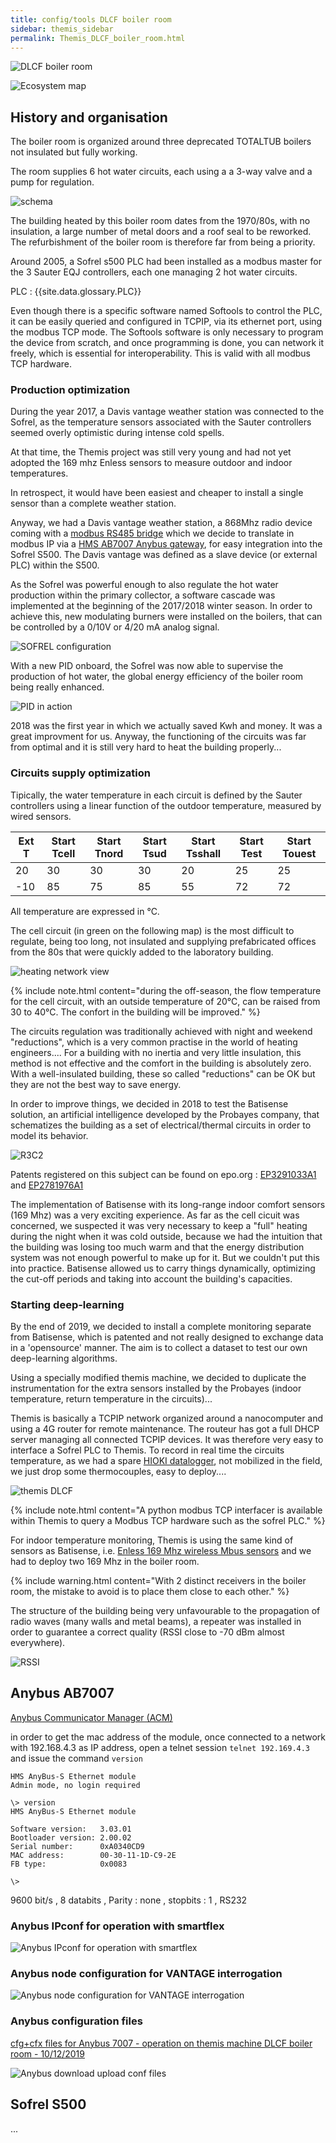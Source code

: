 ```yaml
---
title: config/tools DLCF boiler room
sidebar: themis_sidebar
permalink: Themis_DLCF_boiler_room.html
---
```


![DLCF boiler room](DLCF_boiler_room.jpg)

![Ecosystem map](ecosysteme_DLCF_boiler_room.jpg)

## History and organisation

The boiler room is organized around three deprecated TOTALTUB boilers not insulated but fully working.

The room supplies 6 hot water circuits, each using a a 3-way valve and a pump for regulation.

![schema](sch_BR_DLCF.svg)

The building heated by this boiler room dates from the 1970/80s, with no insulation, a large number of metal doors and a roof seal to be reworked. The refurbishment of the boiler room is therefore far from being a priority.

Around 2005, a Sofrel s500 PLC had been installed as a modbus master for the 3 Sauter EQJ controllers, each one managing 2 hot water circuits.

PLC : {{site.data.glossary.PLC}}

Even though there is a specific software named Softools to control the PLC, it can be easily queried and configured in TCPIP, via its ethernet port, using the modbus TCP mode. 
The Softools software is only necessary to program the device from scratch, and once programming is done, you can network it freely, which is essential for interoperability. 
This is valid with all modbus TCP hardware.

### Production optimization

During the year 2017, a Davis vantage weather station was connected to the Sofrel, as the temperature sensors associated with the Sauter controllers seemed overly optimistic during intense cold spells.

At that time, the Themis project was still very young and had not yet adopted the 169 mhz Enless sensors to measure outdoor and indoor temperatures.

In retrospect, it would have been easiest and cheaper to install a single sensor than a complete weather station.

Anyway, we had a Davis vantage weather station, a 868Mhz radio device coming with a [modbus RS485 bridge](manuel_6537_F_ver10ct.pdf) which we decide to translate 
in modbus IP via a [HMS AB7007 Anybus gateway](https://www.anybus.com/fr/support/file-doc-downloads/communicator-specific/?ordercode=AB7007), for easy integration into the Sofrel S500. The Davis vantage was defined as a slave device (or external PLC) within the S500.

As the Sofrel was powerful enough to also regulate the hot water production within the primary collector, a software cascade was implemented at the beginning of the 2017/2018 winter season.
In order to achieve this, new modulating burners were installed on the boilers, that can be controlled by a 0/10V or 4/20 mA analog signal.

![SOFREL configuration](SOFREL_confc.svg)

With a new PID onboard, the Sofrel was now able to supervise the production of hot water, the global energy efficiency of the boiler room being really enhanced.

![PID in action](PID_heat_production.png)

2018 was the first year in which we actually saved Kwh and money. It was a great improvment for us.
Anyway, the functioning of the circuits was far from optimal and it is still very hard to heat the building properly...


### Circuits supply optimization

Tipically, the water temperature in each circuit is defined by the Sauter controllers using a linear function of the outdoor temperature, measured by wired sensors.

Ext T	|Start Tcell|	Start Tnord	|Start Tsud|	Start Tsshall|Start Test|Start Touest
--|--|--|--|--|--|--
20|30|30|30|20|25|25
-10|85|75|85|55|72|72

All temperature are expressed in °C.

The cell circuit (in green on the following map) is the most difficult to regulate, being too long, not insulated and supplying prefabricated offices from the 80s that were quickly added to the laboratory building.

![heating network view](heating_network_DLCFd.png)

{% include note.html content="during the off-season, the flow temperature for the cell circuit, with an outside temperature of 20°C, can be raised from 30 to 40°C. The confort in the building will be improved." %}

The circuits regulation was traditionally achieved with night and weekend "reductions", which is a very common practise in the world of heating engineers.... For a building with no inertia and very little insulation, this method is not effective and the comfort in the building is absolutely zero. With a well-insulated building, these so called "reductions" can be OK but they are not the best way to save energy.

In order to improve things, we decided in 2018 to test the Batisense solution, an artificial intelligence developed by the Probayes company, that schematizes the building as a set of electrical/thermal circuits in order to model its behavior. 

![R3C2](R3C2_modelb.svg)

Patents registered on this subject can be found on epo.org :
[EP3291033A1](https://worldwide.espacenet.com/patent/search/family/057209577/publication/EP3291033A1)
 and 
[EP2781976A1](https://worldwide.espacenet.com/patent/search/family/048656084/publication/EP2781976A1)

The implementation of Batisense with its long-range indoor comfort sensors (169 Mhz) was a very exciting experience. As far as the cell cicuit was concerned, we suspected it was very necessary to keep a "full" heating during the night when it was cold outside, because we had the intuition that the building was losing too much warm and that the energy distribution system was not enough powerful to make up for it. But we couldn't put this into practice. Batisense allowed us to carry things dynamically, optimizing the cut-off periods and taking into account the building's capacities.

### Starting deep-learning

By the end of 2019, we decided to install a complete monitoring separate from Batisense, which is patented and not really designed to exchange data in a 'opensource' manner. The aim is to collect a dataset to test our own deep-learning algorithms.

Using a specially modified themis machine, we decided to duplicate the instrumentation for the extra sensors installed by the Probayes (indoor temperature, return temperature in the circuits)...

Themis is basically a TCPIP network organized around a nanocomputer and using a 4G router for remote maintenance. The routeur has got a full DHCP server managing all connected TCPIP devices. It was therefore very easy to interface a Sofrel PLC to Themis. To record in real time the circuits temperature, as we had a spare [HIOKI datalogger](Themis_fluid_T_mes.html), not mobilized in the field, we just drop some thermocouples, easy to deploy....

![themis DLCF](Themis_DLCF_small.png)

{% include note.html content="A python modbus TCP interfacer is available within Themis to query a Modbus TCP hardware such as the sofrel PLC." %}

For indoor temperature monitoring, Themis is using the same kind of sensors as Batisense, i.e. [Enless 169 Mhz wireless Mbus sensors](TRH_recording.html) and we had to deploy two 169 Mhz in the boiler room.

{% include warning.html content="With 2 distinct receivers in the boiler room, the mistake to avoid is to place them close to each other." %}

The structure of the building being very unfavourable to the propagation of radio waves (many walls and metal beams), a repeater was installed in order to guarantee a correct quality (RSSI close to -70 dBm almost everywhere).

![RSSI](RSSI_Cerema.png)


## Anybus AB7007

[Anybus Communicator Manager (ACM)](hms-scm-1204-169.zip)

in order to get the mac address of the module, once connected to a network with 192.168.4.3 as IP address, open a telnet session `telnet 192.169.4.3` and issue the command `version`

```
HMS AnyBus-S Ethernet module
Admin mode, no login required

\> version
HMS AnyBus-S Ethernet module

Software version:   3.03.01
Bootloader version: 2.00.02
Serial number:      0xA0340CD9
MAC address:        00-30-11-1D-C9-2E
FB type:            0x0083

\>

```

9600 bit/s
, 8 databits
, Parity : none
, stopbits : 1
, RS232

### Anybus IPconf for operation with smartflex

![Anybus IPconf for operation with smartflex](Anybus_IPconfig_on_smartflex.png)

### Anybus node configuration for VANTAGE interrogation

![Anybus node configuration for VANTAGE interrogation](Anybus_subnetwork_details_configuration.png)

### Anybus configuration files

[cfg+cfx files for Anybus 7007 - operation on themis machine DLCF boiler room - 10/12/2019](VANTAGE_HMS_10_12_2019.zip)

![Anybus download upload conf files](Anybus_download_upload.png)

## Sofrel S500

...

